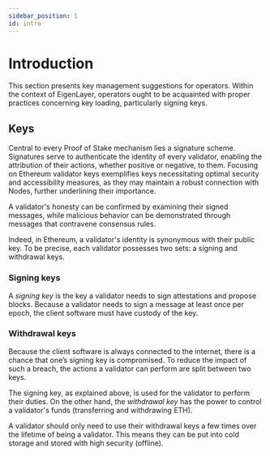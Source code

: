 ```yaml
---
sidebar_position: 1
id: intro
---
```


# Introduction

This section presents key management suggestions for operators. Within the context of EigenLayer, operators ought to be acquainted with proper practices concerning key loading, particularly signing keys.

## Keys

Central to every Proof of Stake mechanism lies a signature scheme. Signatures serve to authenticate the identity of every validator, enabling the attribution of their actions, whether positive or negative, to them. Focusing on Ethereum validator keys exemplifies keys necessitating optimal security and accessibility measures, as they may maintain a robust connection with Nodes, further underlining their importance.

A validator's honesty can be confirmed by examining their signed messages, while malicious behavior can be demonstrated through messages that contravene consensus rules.

Indeed, in Ethereum, a validator's identity is synonymous with their public key. To be precise, each validator possesses two sets: a signing and withdrawal keys.

### Signing keys

A *signing key* is the key a validator needs to sign attestations and propose blocks. Because a validator needs to sign a message at least once per epoch, the client software must have custody of the key.

### Withdrawal keys

Because the client software is always connected to the internet, there is a chance that one’s signing key is compromised. To reduce the impact of such a breach, the actions a validator can perform are split between two keys.

The signing key, as explained above, is used for the validator to perform their duties. On the other hand, the *withdrawal key* has the power to control a validator's funds (transferring and withdrawing ETH).

A validator should only need to use their withdrawal keys a few times over the lifetime of being a validator. This means they can be put into cold storage and stored with high security (offline).

